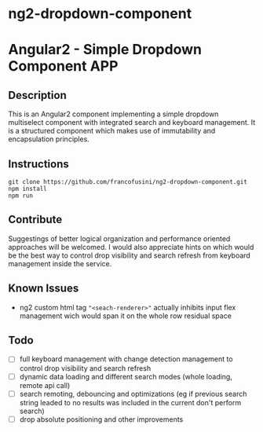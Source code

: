 # ng2-dropdown-component

# Angular2 - Simple Dropdown Component APP

## Description  
This is an Angular2 component implementing a simple dropdown multiselect component with integrated search and keyboard management.
It is a structured component which makes use of immutability and encapsulation principles.

## Instructions  
```
git clone https://github.com/francofusini/ng2-dropdown-component.git   
npm install  
npm run
```

## Contribute 
Suggestings of better logical organization and performance oriented approaches will be welcomed.
I would also appreciate hints on which would be the best way to control drop visibility and search refresh from keyboard management inside the service.

## Known Issues
- ng2 custom html tag ```"<seach-renderer>"``` actually inhibits input flex management wich would span it on the whole row residual space

## Todo
- [ ] full keyboard management with change detection management to control drop visibility and search refresh
- [ ] dynamic data loading and different search modes (whole loading, remote api call)
- [ ] search remoting, debouncing and optimizations (eg if previous search string leaded to no results was included in the current don't perform search)
- [ ] drop absolute positioning and other improvements
